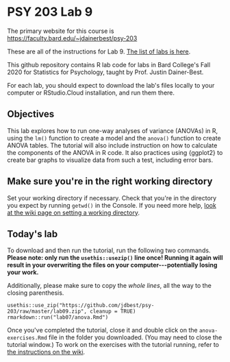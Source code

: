 # PSY 203 Lab 9

The primary website for this course is <https://faculty.bard.edu/~jdainerbest/psy-203>

These are all of the instructions for Lab 9. [The list of labs is here](../../.).

This github repository contains R lab code for labs in Bard College's Fall 2020 for Statistics for Psychology, taught by Prof. Justin Dainer-Best. 

For each lab, you should expect to download the lab's files locally to your computer or RStudio.Cloud installation, and run them there. 

## Objectives

This lab explores how to run one-way analyses of variance (ANOVAs) in R, using the `lm()` function to create a model and the `anova()` function to create ANOVA tables. The tutorial will also include instruction on how to calculate the components of the ANOVA in R code. It also practices using {ggplot2} to create bar graphs to visualize data from such a test, including error bars.

## Make sure you're in the right working directory

Set your working directory if necessary. Check that you're in the directory you expect by running `getwd()` in the Console. If you need more help, [look at the wiki page on setting a working directory](../../wiki/setting-a-working-directory). 

## Today's lab

To download and then run the tutorial, run the following two commands. **Please note: only run the `usethis::usezip()` line once! Running it again will result in your overwriting the files on your computer---potentially losing your work.**

Additionally, please make sure to copy the *whole lines*, all the way to the closing parenthesis.

```
usethis::use_zip("https://github.com/jdbest/psy-203/raw/master/lab09.zip", cleanup = TRUE)
rmarkdown::run("lab07/anova.Rmd")
```

Once you've completed the tutorial, close it and double click on the `anova-exercises.Rmd` file in the folder you downloaded. (You may need to close the tutorial window.) To work on the exercises with the tutorial running, refer to [the instructions on the wiki](../../wiki/Run-a-tutorial-and-exercise-simultaneously).